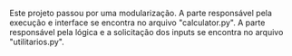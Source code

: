 Este projeto passou por uma modularização.
A parte responsável pela execução e interface se encontra no arquivo "calculator.py".
A parte responsável pela lógica e a solicitação dos inputs se encontra no arquivo "utilitarios.py".
